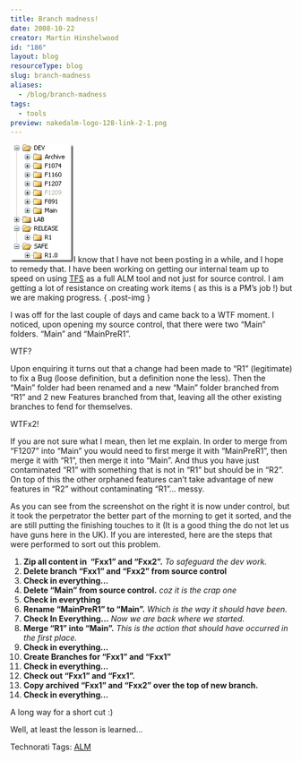 ```yaml
---
title: Branch madness!
date: 2008-10-22
creator: Martin Hinshelwood
id: "186"
layout: blog
resourceType: blog
slug: branch-madness
aliases:
  - /blog/branch-madness
tags:
  - tools
preview: nakedalm-logo-128-link-2-1.png
---
```


[![image](images/WherehasMartinbeen_C9BB-image_thumb-1-2.png)](http://blog.hinshelwood.com/files/2011/05/GWB-WindowsLiveWriter-WherehasMartinbeen_C9BB-image_2.png)I know that I have not been posting in a while, and I hope to remedy that. I have been working on getting our internal team up to speed on using [TFS](http://msdn2.microsoft.com/en-us/teamsystem/aa718934.aspx "Team Foundation Server") as a full ALM tool and not just for source control. I am getting a lot of resistance on creating work items ( as this is a PM’s job !) but we are making progress.
{ .post-img }

I was off for the last couple of days and came back to a WTF moment. I noticed, upon opening my source control, that there were two “Main” folders. “Main” and “MainPreR1”.

WTF?

Upon enquiring it turns out that a change had been made to “R1” (legitimate) to fix a Bug (loose definition, but a definition none the less). Then the “Main” folder had been renamed and a new “Main” folder branched from “R1” and 2 new Features branched from that, leaving all the other existing branches to fend for themselves.

WTFx2!

If you are not sure what I mean, then let me explain. In order to merge from “F1207” into “Main” you would need to first merge it with “MainPreR1”, then merge it with “R1”, then merge it into “Main”. And thus you have just contaminated “R1” with something that is not in “R1” but should be in “R2”. On top of this the other orphaned features can’t take advantage of new features in “R2” without contaminating “R1”… messy.

As you can see from the screenshot on the right it is now under control, but it took the perpetrator the better part of the morning to get it sorted, and the are still putting the finishing touches to it (It is a good thing the do not let us have guns here in the UK). If you are interested, here are the steps that were performed to sort out this problem.

1. **Zip all content in  “Fxx1” and “Fxx2”.** _To safeguard the dev work._
2. **Delete branch “Fxx1” and “Fxx2” from source control**
3. **Check in everything…**
4. **Delete “Main” from source control.** _coz it is the crap one_
5. **Check in everything**
6. **Rename “MainPreR1” to “Main”.** _Which is the way it should have been._
7. **Check In Everything…** _Now we are back where we started._
8. **Merge “R1” into “Main”.** _This is the action that should have occurred in the first place._
9. **Check in everything…**
10. **Create Branches for “Fxx1” and “Fxx1”**
11. **Check in everything…**
12. **Check out “Fxx1” and “Fxx1”.**
13. **Copy archived “Fxx1” and “Fxx2” over the top of new branch.**
14. **Check in everything…**

A long way for a short cut :)

Well, at least the lesson is learned…

Technorati Tags: [ALM](http://technorati.com/tags/ALM)

